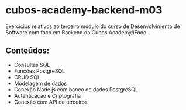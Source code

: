 # cubos-academy-backend-m03
Exercícios relativos ao terceiro módulo do curso de Desenvolvimento de Software com foco em Backend da Cubos Academy/iFood

## Conteúdos:
- Consultas SQL
- Funções PostgreSQL
- CRUD SQL
- Modelagem de dados
- Conexão Node.js com banco de dados PostgreSQL
- Autenticação e Criptografia
- Conexão com API de terceiros
